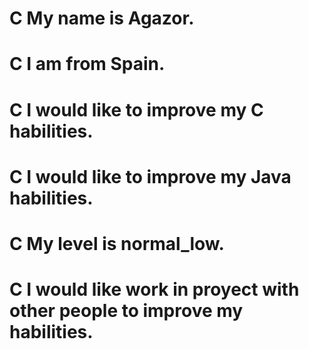 # C My name is Agazor.
# C I am from Spain.
# C I would like to improve my C habilities.
# C I would like to improve my Java habilities.
# C My level is normal_low.
# C I would like work in proyect with other people to improve my habilities.
